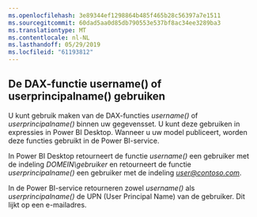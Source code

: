 ```yaml
---
ms.openlocfilehash: 3e89344ef1298864b485f465b28c56397a7e1511
ms.sourcegitcommit: 60dad5aa0d85db790553e537bf8ac34ee3289ba3
ms.translationtype: MT
ms.contentlocale: nl-NL
ms.lasthandoff: 05/29/2019
ms.locfileid: "61193812"
---
```

## <a name="using-the-username-or-userprincipalname-dax-function"></a>De DAX-functie username() of userprincipalname() gebruiken
U kunt gebruik maken van de DAX-functies *username()* of *userprincipalname()* binnen uw gegevensset. U kunt deze gebruiken in expressies in Power BI Desktop. Wanneer u uw model publiceert, worden deze functies gebruikt in de Power BI-service.

In Power BI Desktop retourneert de functie *username()* een gebruiker met de indeling *DOMEIN\gebruiker* en retourneert de functie *userprincipalname()* een gebruiker met de indeling  <em>user@contoso.com</em>.

In de Power BI-service retourneren zowel *username()* als *userprincipalname()* de UPN (User Principal Name) van de gebruiker. Dit lijkt op een e-mailadres.

